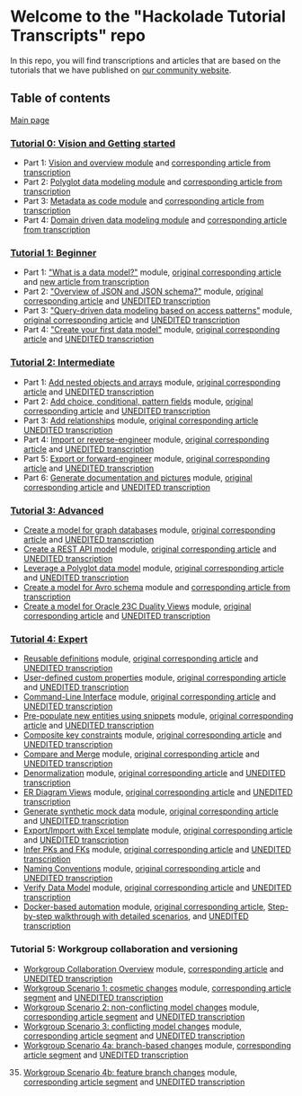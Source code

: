 # Welcome to the "Hackolade Tutorial Transcripts" repo
In this repo, you will find transcriptions and articles that are based on the tutorials that we have published on [our community website](https://community.hackolade.com/slides/all).

## Table of contents
[Main page](https://github.com/rvanbruggen/HackoladeTutorialTranscripts)

### [Tutorial 0: Vision and Getting started](https://community.hackolade.com/slides/hackolade-studio-tutorial-0-vision-getting-started-6)
* Part 1: [Vision and overview module](https://community.hackolade.com/slides/slide/vision-overview-55?fullscreen=1) and [corresponding article from transcription](https://github.com/rvanbruggen/HackoladeTutorialTranscripts/blob/main/Tutorial%200%20-%20Getting%20Started%20part%201%20-%20Overview.md)
* Part 2: [Polyglot data modeling module](https://community.hackolade.com/slides/slide/polyglot-data-modeling-50?fullscreen=1) and [corresponding article from transcription](https://github.com/rvanbruggen/HackoladeTutorialTranscripts/blob/main/Tutorial%200%20-%20Getting%20Started%20part%202%20-%20Polyglot%20data%20modeling.md)
* Part 3: [Metadata as code module](https://community.hackolade.com/slides/slide/metadata-as-code-51?fullscreen=1) and [corresponding article from transcription](https://github.com/rvanbruggen/HackoladeTutorialTranscripts/blob/main/Tutorial%200%20-%20Getting%20Started%20part%203%20-%20Metadata%20as%20code.md)
* Part 4: [Domain driven data modeling module](https://community.hackolade.com/slides/slide/domain-driven-data-modeling-52?fullscreen=1) and [corresponding article from transcription](https://github.com/rvanbruggen/HackoladeTutorialTranscripts/blob/main/Tutorial%200%20-%20Getting%20Started%20part%204%20-%20Domain-driven%20data%20modeling.md)


### [Tutorial 1: Beginner](https://community.hackolade.com/slides/hackolade-studio-tutorial-1-beginner-1)
* Part 1: ["What is a data model?"](https://community.hackolade.com/slides/slide/part-1-what-is-a-data-model-3?fullscreen=1) module, [original corresponding article](https://hackolade.com/help/Whatisadatamodel.html) and [new article from transcription](https://github.com/rvanbruggen/HackoladeTutorialTranscripts/blob/main/Tutorial%201%20-%20Beginner%20part%201%20-%20What%20is%20a%20data%20model.md)
* Part 2: ["Overview of JSON and JSON schema?"](https://community.hackolade.com/slides/slide/part-2-overview-of-json-and-json-schema-4?fullscreen=1) module, [original corresponding article](https://hackolade.com/help/OverviewofJSONandJSONSchema.html) and [UNEDITED transcription](https://github.com/rvanbruggen/HackoladeTutorialTranscripts/blob/main/Tutorial%201%20-%20Beginner%20part%202%20-%20Overview%20of%20JSON%20and%20JSON%20schema.md)
* Part 3: ["Query-driven data modeling based on access patterns"](https://community.hackolade.com/slides/slide/part-3-query-driven-data-modeling-based-on-access-patterns-5?fullscreen=1) module, [original corresponding article](https://hackolade.com/help/Query-drivendatamodelingbasedona.html) and [UNEDITED transcription](https://github.com/rvanbruggen/HackoladeTutorialTranscripts/blob/main/Tutorial%201%20-%20Beginner%20part%203%20-%20Query-driven%20data%20modeling%20based%20on%20access%20patterns.md)
* Part 4: ["Create your first data model"](https://community.hackolade.com/slides/slide/part-4-create-your-first-data-model-6?fullscreen=1) module, [original corresponding article](https://hackolade.com/help/Createyourfirstdatamodel.html) and [UNEDITED transcription](https://github.com/rvanbruggen/HackoladeTutorialTranscripts/blob/main/Tutorial%201%20-%20Beginner%20part%204%20-%20Create%20your%20first%20data%20model.md)

### [Tutorial 2: Intermediate](https://community.hackolade.com/slides/hackolade-studio-tutorial-2-intermediate-2)
* Part 1: [Add nested objects and arrays](https://community.hackolade.com/slides/slide/part-5-add-nested-objects-and-arrays-12?fullscreen=1) module, [original corresponding article](https://hackolade.com/help/Addnestedobjectsandarrays.html) and [UNEDITED transcription](https://github.com/rvanbruggen/HackoladeTutorialTranscripts/blob/main/Tutorial%202%20-%20Intermediate%20part%201%20-%20Add%20nested%20objects%20and%20arrays.md)
* Part 2: [Add choice, conditional, pattern fields](https://community.hackolade.com/slides/slide/part-6-add-choice-conditional-pattern-fields-13?fullscreen=1) module, [original corresponding article](https://hackolade.com/help/Addachoiceconditionalorpatternfi.html) and [UNEDITED transcription](https://github.com/rvanbruggen/HackoladeTutorialTranscripts/blob/main/Tutorial%202%20-%20Intermediate%20part%202%20-%20Add%20choice%2C%20conditional%2C%20pattern%20fields.md)
* Part 3: [Add relationships](https://community.hackolade.com/slides/slide/part-7-add-relationships-14?fullscreen=1) module, [original corresponding article](https://hackolade.com/help/Addrelationships.html) [UNEDITED transcription](https://github.com/rvanbruggen/HackoladeTutorialTranscripts/blob/main/Tutorial%202%20-%20Intermediate%20part%203%20-%20Add%20relationships.md)
* Part 4: [Import or reverse-engineer](https://community.hackolade.com/slides/slide/part-8-import-or-reverse-engineer-15?fullscreen=1) module, [original corresponding article](https://hackolade.com/help/Importorreverse-engineer.html) and [UNEDITED transcription](https://github.com/rvanbruggen/HackoladeTutorialTranscripts/blob/main/Tutorial%202%20-%20Intermediate%20part%204%20-%20Import%20or%20reverse-engineer.md)
* Part 5: [Export or forward-engineer](https://community.hackolade.com/slides/slide/part-9-export-or-forward-engineer-16?fullscreen=1) module, [original corresponding article](https://hackolade.com/help/Exportorforward-engineer.html) and [UNEDITED transcription](https://github.com/rvanbruggen/HackoladeTutorialTranscripts/blob/main/Tutorial%202%20-%20Intermediate%20part%205%20-%20Export%20or%20forward-engineer.md)
* Part 6: [Generate documentation and pictures](https://community.hackolade.com/slides/slide/part-10-generate-documentation-and-pictures-17?fullscreen=1) module, [original corresponding article](https://hackolade.com/help/Generatedocumentationandpictures.html) and [UNEDITED transcription](https://github.com/rvanbruggen/HackoladeTutorialTranscripts/blob/main/Tutorial%202%20-%20Intermediate%20part%206%20-%20Generate%20documentation%20and%20pictures.md)

### [Tutorial 3: Advanced](https://community.hackolade.com/slides/hackolade-studio-tutorial-3-advanced-3)

* [Create a model for graph databases](https://community.hackolade.com/slides/slide/create-a-model-for-graph-databases-20?fullscreen=1) module, [original corresponding article](https://hackolade.com/help/Createmodelforgraphdatabases.html) and [UNEDITED transcription](https://github.com/rvanbruggen/HackoladeTutorialTranscripts/blob/main/Tutorial%203%20-%20Advanced%20part%2011%20-%20Create%20a%20model%20for%20graph%20databases.md)
* [Create a REST API model](https://community.hackolade.com/slides/slide/create-a-rest-api-model-22?fullscreen=1) module, [original corresponding article](https://hackolade.com/help/CreateaRESTAPImodel.html) and [UNEDITED transcription](https://github.com/rvanbruggen/HackoladeTutorialTranscripts/blob/main/Tutorial%203%20-%20Advanced%20part%2012%20-%20Create%20a%20REST%20API%20model.md)
* [Leverage a Polyglot data model](https://community.hackolade.com/slides/slide/leverage-a-polyglot-data-model-23?fullscreen=1) module, [original corresponding article](https://hackolade.com/help/LeverageaPolyglotdatamodel.html) and [UNEDITED transcription](https://github.com/rvanbruggen/HackoladeTutorialTranscripts/blob/main/Tutorial%203%20-%20Advanced%20part%2013%20-%20Leverage%20a%20polyglot%20data%20model.md)
* [Create a model for Avro schema](https://community.hackolade.com/slides/slide/create-a-model-for-avro-schema-56?fullscreen=1) module and [corresponding article from transcription](https://github.com/rvanbruggen/HackoladeTutorialTranscripts/blob/main/Tutorial%203%20-%20Advanced%20part%2014%20-%20Create%20a%20model%20for%20Avro%20schema.md)
* [Create a model for Oracle 23C Duality Views](https://community.hackolade.com/slides/slide/oracle-23c-duality-views-58?fullscreen=1) module, [original corresponding article](https://hackolade.com/help/Oracle23cDualityViews.html) and [UNEDITED transcription](https://github.com/rvanbruggen/HackoladeTutorialTranscripts/blob/main/Tutorial%203%20-%20Advanced%20part%2035%20-%20Create%20a%20model%20for%20Oracle%2023C%20Duality%20Views.md)

### [Tutorial 4: Expert](https://community.hackolade.com/slides/hackolade-studio-tutorial-4-expert-4)

* [Reusable definitions](https://community.hackolade.com/slides/slide/reusable-definitions-7?fullscreen=1) module, [original corresponding article](https://hackolade.com/help/Addreusabledefinitions.html) and [UNEDITED transcription](https://github.com/rvanbruggen/HackoladeTutorialTranscripts/blob/main/Tutorial%204%20-%20Expert%20part%2015%20-%20Reusable%20definitions.md)
* [User-defined custom properties](https://community.hackolade.com/slides/slide/user-defined-custom-properties-8?fullscreen=1) module, [original corresponding article](https://hackolade.com/help/Configurecustomproperties.html) and [UNEDITED transcription](https://github.com/rvanbruggen/HackoladeTutorialTranscripts/blob/main/Tutorial%204%20-%20Expert%20part%2016%20-%20User-defined%20custom%20properties.md)
* [Command-Line Interface](https://community.hackolade.com/slides/slide/command-line-interface-21?fullscreen=1) module, [original corresponding article](https://hackolade.com/help/IntegratetheCLIwithDevOpsCICDpip.html) and [UNEDITED transcription](https://github.com/rvanbruggen/HackoladeTutorialTranscripts/blob/main/Tutorial%204%20-%20Expert%20part%2017%20-%20Command-line%20interface.md)
* [Pre-populate new entities using snippets](https://community.hackolade.com/slides/slide/pre-populate-new-entities-using-snippets-9?fullscreen=1) module, [original corresponding article](https://hackolade.com/help/Pre-populatenewentitiesusingsnip.html) and [UNEDITED transcription](https://github.com/rvanbruggen/HackoladeTutorialTranscripts/blob/main/Tutorial%204%20-%20Expert%20part%2018%20-%20Pre-populate%20new%20entities%20using%20snippets.md)
* [Composite key constraints](https://community.hackolade.com/slides/slide/composite-key-constraints-10?fullscreen=1) module, [original corresponding article](https://hackolade.com/help/Definecompositekeyconstraints.html) and [UNEDITED transcription](https://github.com/rvanbruggen/HackoladeTutorialTranscripts/blob/main/Tutorial%204%20-%20Expert%20part%2019%20-%20Composite%20key%20constraints.md)
* [Compare and Merge](https://community.hackolade.com/slides/slide/compare-and-merge-27?fullscreen=1) module, [original corresponding article](https://hackolade.com/help/Compareandmergemodels.html) and [UNEDITED transcription](https://github.com/rvanbruggen/HackoladeTutorialTranscripts/blob/main/Tutorial%204%20-%20Expert%20part%2020%20-%20Compare%20and%20merge.md)
* [Denormalization](https://community.hackolade.com/slides/slide/denormalization-28?fullscreen=1) module, [original corresponding article](https://hackolade.com/help/Relationshipsanddenormalization.html) and [UNEDITED transcription](https://github.com/rvanbruggen/HackoladeTutorialTranscripts/blob/main/Tutorial%204%20-%20Expert%20part%2021%20-%20Denormalization.md)
* [ER Diagram Views](https://community.hackolade.com/slides/slide/er-diagram-views-29?fullscreen=1) module, [original corresponding article](https://hackolade.com/help/EntityboxesinERdiagram.html#ER%20Diagram%20Views) and [UNEDITED transcription](https://github.com/rvanbruggen/HackoladeTutorialTranscripts/blob/main/Tutorial%204%20-%20Expert%20part%2022%20-%20ER%20Diagram%20Views.md)
* [Generate synthetic mock data](https://community.hackolade.com/slides/slide/generate-synthetic-mock-data-30?fullscreen=1) module, [original corresponding article](https://hackolade.com/help/Generatemockdatafortesting.html) and [UNEDITED transcription](https://github.com/rvanbruggen/HackoladeTutorialTranscripts/blob/main/Tutorial%204%20-%20Expert%20part%2023%20-%20Generate%20synthetic%20mock%20data.md)
* [Export/Import with Excel template](https://community.hackolade.com/slides/slide/export-import-with-excel-template-31?fullscreen=1) module, [original corresponding article](https://hackolade.com/help/Exceltemplate.html) and [UNEDITED transcription](https://github.com/rvanbruggen/HackoladeTutorialTranscripts/blob/main/Tutorial%204%20-%20Expert%20part%2024%20-%20Export%20Import%20with%20Excel%20template.md)
* [Infer PKs and FKs](https://community.hackolade.com/slides/slide/infer-pks-and-fks-32?fullscreen=1) module, [original corresponding article](https://hackolade.com/help/InferPrimaryKeysandForeignKeyRel.html) and [UNEDITED transcription](https://github.com/rvanbruggen/HackoladeTutorialTranscripts/blob/main/Tutorial%204%20-%20Expert%20part%2025%20-%20Infer%20PKs%20and%20FKs.md)
* [Naming Conventions](https://community.hackolade.com/slides/slide/naming-conventions-33?fullscreen=1) module, [original corresponding article](https://hackolade.com/help/Namingconventions.html) and [UNEDITED transcription](https://github.com/rvanbruggen/HackoladeTutorialTranscripts/blob/main/Tutorial%204%20-%20Expert%20part%2026%20-%20Naming%20conventions.md)
* [Verify Data Model](https://community.hackolade.com/slides/slide/verify-data-model-41?fullscreen=1) module, [original corresponding article](https://hackolade.com/help/VerifyDataModel.html) and [UNEDITED transcription](https://github.com/rvanbruggen/HackoladeTutorialTranscripts/blob/main/Tutorial%204%20-%20Expert%20part%2027%20-%20Verify%20data%20model.md)
* [Docker-based automation](https://community.hackolade.com/slides/slide/docker-based-automation-57?fullscreen=1) module, [original corresponding article](https://github.com/hackolade/docker/tree/main/Studio), [Step-by-step walkthrough with detailed scenarios](https://github.com/rvanbruggen/docker/blob/main/Studio/article/Docker%2BCLI-tutorial.md), and [UNEDITED transcription](https://github.com/rvanbruggen/HackoladeTutorialTranscripts/blob/main/Tutorial%204%20-%20Expert%20part%2028%20-%20Docker-based%20automation.md)

### Tutorial 5: Workgroup collaboration and versioning
* [Workgroup Collaboration Overview](https://community.hackolade.com/slides/slide/workgroup-collaboration-overview-34?fullscreen=1) module, [corresponding article](https://github.com/rvanbruggen/HackoladeGitTestRepo#readme) and [UNEDITED transcription](https://github.com/rvanbruggen/HackoladeTutorialTranscripts/blob/main/Tutorial%205%20-%20Workgroup%20collaboration%20and%20versioning%20part%2029%20-%20Overview.md)
* [Workgroup Scenario 1: cosmetic changes](https://community.hackolade.com/slides/slide/workgroup-scenario-1-cosmetic-changes-35?fullscreen=1) module, [corresponding article segment](https://github.com/rvanbruggen/HackoladeGitTestRepo#scenario-1---small-conflicting-change-to-the-data-model-that-is-cosmetic-and-is-auto-resolved) and [UNEDITED transcription](https://github.com/rvanbruggen/HackoladeTutorialTranscripts/blob/main/Tutorial%205%20-%20Workgroup%20collaboration%20and%20versioning%20part%2030%20-%20Cosmetic%20changes.md)
* [Workgroup Scenario 2: non-conflicting model changes](https://community.hackolade.com/slides/slide/workgroup-scenario-2-non-conflicting-model-changes-36?fullscreen=1) module, [corresponding article segment](https://github.com/rvanbruggen/HackoladeGitTestRepo#scenario-2---small-non-conflicting--non-cosmetic-change-to-the-data-model-with-git-based-resolution) and [UNEDITED transcription](https://github.com/rvanbruggen/HackoladeTutorialTranscripts/blob/main/Tutorial%205%20-%20Workgroup%20collaboration%20and%20versioning%20part%2031%20-%20Non-conflicting%20model%20changes.md)
* [Workgroup Scenario 3: conflicting model changes](https://community.hackolade.com/slides/slide/workgroup-scenario-3-conflicting-model-changes-37?fullscreen=1) module, [corresponding article segment](https://github.com/rvanbruggen/HackoladeGitTestRepo#scenario-3---small-conflicting-change-to-the-data-model-with-git-based-resolution) and [UNEDITED transcription](https://github.com/rvanbruggen/HackoladeTutorialTranscripts/blob/main/Tutorial%205%20-%20Workgroup%20collaboration%20and%20versioning%20part%2032%20-%20Conflicting%20model%20changes.md)
* [Workgroup Scenario 4a: branch-based changes](https://community.hackolade.com/slides/slide/workgroup-scenario-4a-branch-based-changes-38?fullscreen=1) module, [corresponding article segment](https://github.com/rvanbruggen/HackoladeGitTestRepo#scenario-4a---large-branch-based-changes-minor-fixes-and-new-features-to-the-data-model-using-pull-requests) and [UNEDITED transcription](https://github.com/rvanbruggen/HackoladeTutorialTranscripts/blob/main/Tutorial%205%20-%20Workgroup%20collaboration%20and%20versioning%20part%2033%20-%20Branch-based%20changes.md)
35. [Workgroup Scenario 4b: feature branch changes](https://community.hackolade.com/slides/slide/workgroup-scenario-4b-feature-branch-changes-39?fullscreen=1) module, [corresponding article segment](https://github.com/rvanbruggen/HackoladeGitTestRepo#scenario-4b---large-feature-branch-based-change-to-the-data-model-using-pull-request) and [UNEDITED transcription](https://github.com/rvanbruggen/HackoladeTutorialTranscripts/blob/main/Tutorial%205%20-%20Workgroup%20collaboration%20and%20versioning%20part%2034%20-%20Feature%20branch%20changes.md)
